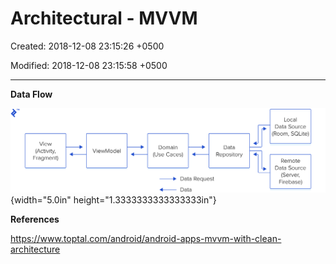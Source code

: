 # Architectural - MVVM

Created: 2018-12-08 23:15:26 +0500

Modified: 2018-12-08 23:15:58 +0500

---

**Data Flow**

![The data flow of MVVM with Clean Architecture. Data flows from View to ViewModel to Domain to Data Repository, and then to a Data Source (Local or Remote.)](media/Architectural---MVVM-image1.png){width="5.0in" height="1.3333333333333333in"}

**References**

<https://www.toptal.com/android/android-apps-mvvm-with-clean-architecture>

